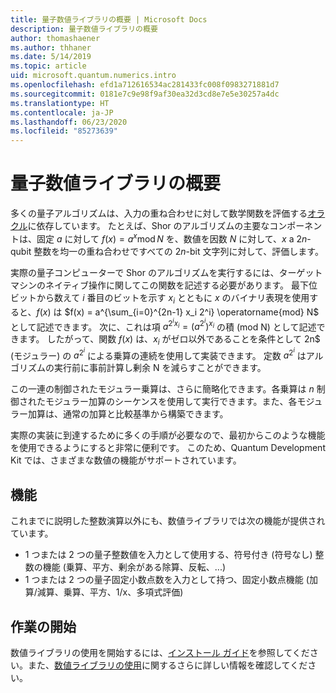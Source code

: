 ```yaml
---
title: 量子数値ライブラリの概要 | Microsoft Docs
description: 量子数値ライブラリの概要
author: thomashaener
ms.author: thhaner
ms.date: 5/14/2019
ms.topic: article
uid: microsoft.quantum.numerics.intro
ms.openlocfilehash: efd1a712616534ac281433fc008f0983271881d7
ms.sourcegitcommit: 0181e7c9e98f9af30ea32d3cd8e7e5e30257a4dc
ms.translationtype: HT
ms.contentlocale: ja-JP
ms.lasthandoff: 06/23/2020
ms.locfileid: "85273639"
---
```

# <a name="introduction-to-the-quantum-numerics-library"></a>量子数値ライブラリの概要

多くの量子アルゴリズムは、入力の重ね合わせに対して数学関数を評価する[オラクル](xref:microsoft.quantum.concepts.oracles)に依存しています。
たとえば、Shor のアルゴリズムの主要なコンポーネントは、固定 $a$ に対して $f(x) = a^x\operatorname{mod} N$ を、数値を因数 $N$ に対して、$x$ a $2n$-qubit 整数を均一の重ね合わせですべての $2n$-bit 文字列に対して、評価します。

実際の量子コンピューターで Shor のアルゴリズムを実行するには、ターゲット マシンのネイティブ操作に関してこの関数を記述する必要があります。
最下位ビットから数えて $i$ 番目のビットを示す $x_i$ とともに $x$ のバイナリ表現を使用すると、$f(x)$ は $f(x) = a^{\sum_{i=0}^{2n-1} x_i 2^i} \operatorname{mod} N$ として記述できます。
次に、これは項 $a^{2^i x_i}=(a^{2^i})^{x_i}$ の積 (mod N) として記述できます。 したがって、関数 $f(x)$ は、$x_i$ がゼロ以外であることを条件として 2n$ (モジュラー) の $a^{2^i}$ による乗算の連続を使用して実装できます。 定数 $a^{2^i}$ はアルゴリズムの実行前に事前計算し剰余 N を減らすことができます。

この一連の制御されたモジュラー乗算は、さらに簡略化できます。各乗算は $n$ 制御されたモジュラー加算のシーケンスを使用して実行できます。また、各モジュラー加算は、通常の加算と比較基準から構築できます。


実際の実装に到達するために多くの手順が必要なので、最初からこのような機能を使用できるようにすると非常に便利です。
このため、Quantum Development Kit では、さまざまな数値の機能がサポートされています。


## <a name="functionality"></a>機能

これまでに説明した整数演算以外にも、数値ライブラリでは次の機能が提供されています。

 - 1 つまたは 2 つの量子整数値を入力として使用する、符号付き (符号なし) 整数の機能 (乗算、平方、剰余がある除算、反転、...)
 - 1 つまたは 2 つの量子固定小数点数を入力として持つ、固定小数点機能 (加算/減算、乗算、平方、1/x、多項式評価)

## <a name="getting-started"></a>作業の開始

数値ライブラリの使用を開始するには、[インストール ガイド](xref:microsoft.quantum.numerics.installation)を参照してください。また、[数値ライブラリの使用](xref:microsoft.quantum.numerics.usage)に関するさらに詳しい情報を確認してください。
